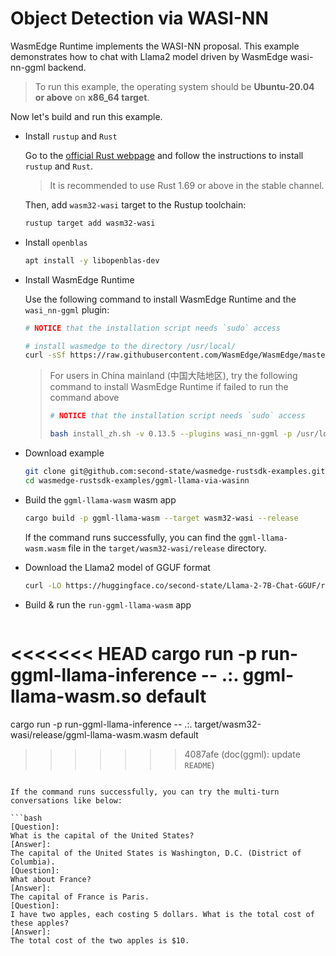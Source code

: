 # Object Detection via WASI-NN

WasmEdge Runtime implements the WASI-NN proposal. This example demonstrates how to chat with Llama2 model driven by WasmEdge wasi-nn-ggml backend.

> To run this example, the operating system should be **Ubuntu-20.04 or above** on **x86_64 target**.

Now let's build and run this example.

- Install `rustup` and `Rust`

  Go to the [official Rust webpage](https://www.rust-lang.org/tools/install) and follow the instructions to install `rustup` and `Rust`.

  > It is recommended to use Rust 1.69 or above in the stable channel.

  Then, add `wasm32-wasi` target to the Rustup toolchain:

  ```bash
  rustup target add wasm32-wasi
  ```

- Install `openblas`

  ```bash
  apt install -y libopenblas-dev
  ```

- Install WasmEdge Runtime

  Use the following command to install WasmEdge Runtime and the `wasi_nn-ggml` plugin:

  ```bash
  # NOTICE that the installation script needs `sudo` access

  # install wasmedge to the directory /usr/local/
  curl -sSf https://raw.githubusercontent.com/WasmEdge/WasmEdge/master/utils/install.sh | bash -s -- -v 0.13.5 --plugins wasi_nn-ggml -p /usr/local
  ```

  > For users in China mainland (中国大陆地区), try the following command to install WasmEdge Runtime if failed to run the command above
  >
  > ```bash
  > # NOTICE that the installation script needs `sudo` access
  >
  > bash install_zh.sh -v 0.13.5 --plugins wasi_nn-ggml -p /usr/local
  > ```

- Download example

  ```bash
  git clone git@github.com:second-state/wasmedge-rustsdk-examples.git
  cd wasmedge-rustsdk-examples/ggml-llama-via-wasinn
  ```

- Build the `ggml-llama-wasm` wasm app

  ```bash
  cargo build -p ggml-llama-wasm --target wasm32-wasi --release
  ```

  If the command runs successfully, you can find the `ggml-llama-wasm.wasm` file in the `target/wasm32-wasi/release` directory.

- Download the Llama2 model of GGUF format

  ```bash
  curl -LO https://huggingface.co/second-state/Llama-2-7B-Chat-GGUF/resolve/main/llama-2-7b-chat.Q5_K_M.gguf
  ```

- Build & run the `run-ggml-llama-wasm` app

  ```bash
<<<<<<< HEAD
  cargo run -p run-ggml-llama-inference -- .:. ggml-llama-wasm.so default 
=======
  cargo run -p run-ggml-llama-inference -- .:. target/wasm32-wasi/release/ggml-llama-wasm.wasm default
>>>>>>> 4087afe (doc(ggml): update `README`)
  ```

  If the command runs successfully, you can try the multi-turn conversations like below:

  ```bash
  [Question]:
  What is the capital of the United States?
  [Answer]:
  The capital of the United States is Washington, D.C. (District of Columbia).
  [Question]:
  What about France?
  [Answer]:
  The capital of France is Paris.
  [Question]:
  I have two apples, each costing 5 dollars. What is the total cost of these apples?
  [Answer]:
  The total cost of the two apples is $10.
  ```
